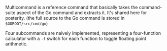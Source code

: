 Multicommand is a reference command that basically takes the command-suite
aspect of the Go command and extracts it.  It's shared here for posterity.
(the full source to the Go command is stored in `$GOROOT/src/cmd/go`)

Four subcommands are naively implemented, representing a four-function
calculator with a `-f` switch for each function to toggle floating point
arithmetic.
